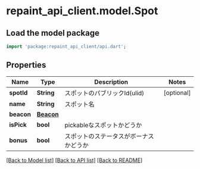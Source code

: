 # repaint_api_client.model.Spot

## Load the model package
```dart
import 'package:repaint_api_client/api.dart';
```

## Properties
Name | Type | Description | Notes
------------ | ------------- | ------------- | -------------
**spotId** | **String** | スポットのパブリックId(ulid) | [optional] 
**name** | **String** | スポット名 | 
**beacon** | [**Beacon**](Beacon.md) |  | 
**isPick** | **bool** | pickableなスポットかどうか | 
**bonus** | **bool** | スポットのステータスがボーナスかどうか | 

[[Back to Model list]](../README.md#documentation-for-models) [[Back to API list]](../README.md#documentation-for-api-endpoints) [[Back to README]](../README.md)



